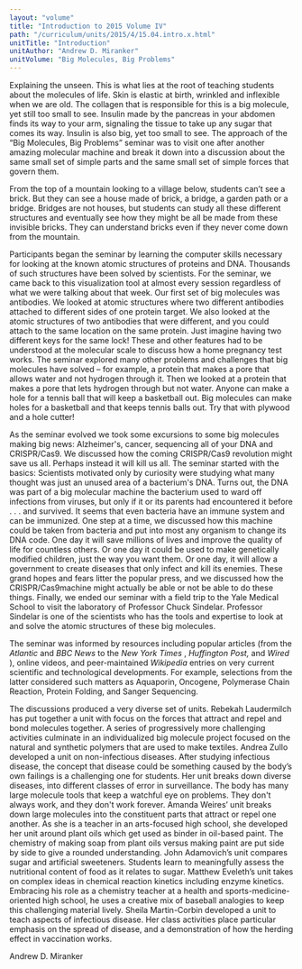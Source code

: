 ```yaml
---
layout: "volume"
title: "Introduction to 2015 Volume IV"
path: "/curriculum/units/2015/4/15.04.intro.x.html"
unitTitle: "Introduction"
unitAuthor: "Andrew D. Miranker"
unitVolume: "Big Molecules, Big Problems"
---
```

<main>
 <p>
  Explaining the unseen. This is what lies at the root of teaching students about the molecules of life. Skin is elastic at birth, wrinkled and inflexible when we are old. The collagen that is responsible for this is a big molecule, yet still too small to see. Insulin made by the pancreas in your abdomen finds its way to your arm, signaling the tissue to take up any sugar that comes its way. Insulin is also big, yet too small to see. The approach of the “Big Molecules, Big Problems” seminar was to visit one after another amazing molecular machine and break it down into a discussion about the same small set of simple parts and the same small set of simple forces that govern them.
 </p>
 <p>
  From the top of a mountain looking to a village below, students can’t see a brick. But they can see a house made of brick, a bridge, a garden path or a bridge. Bridges are not houses, but students can study all these different structures and eventually see how they might be all be made from these invisible bricks. They can understand bricks even if they never come down from the mountain.
 </p>
 <p>
  Participants began the seminar by learning the computer skills necessary for looking at the known atomic structures of proteins and DNA. Thousands of such structures have been solved by scientists. For the seminar, we came back to this visualization tool at almost every session regardless of what we were talking about that week. Our first set of big molecules was antibodies. We looked at atomic structures where two different antibodies attached to different sides of one protein target. We also looked at the atomic structures of two antibodies that were different, and you could attach to the same location on the same protein. Just imagine having two different keys for the same lock! These and other features had to be understood at the molecular scale to discuss how a home pregnancy test works. The seminar explored many other problems and challenges that big molecules have solved – for example, a protein that makes a pore that allows water and not hydrogen through it. Then we looked at a protein that makes a pore that lets hydrogen through but not water. Anyone can make a hole for a tennis ball that will keep a basketball out. Big molecules can make holes for a basketball and that keeps tennis balls out. Try that with plywood and a hole cutter!
 </p>
 <p>
  As the seminar evolved we took some excursions to some big molecules making big news: Alzheimer's, cancer, sequencing all of your DNA and CRISPR/Cas9. We discussed how the coming CRISPR/Cas9 revolution might save us all. Perhaps instead it will kill us all. The seminar started with the basics: Scientists motivated only by curiosity were studying what many thought was just an unused area of a bacterium's DNA. Turns out, the DNA was part of a big molecular machine the bacterium used to ward off infections from viruses, but only if it or its parents had encountered it before . . . and survived. It seems that even bacteria have an immune system and can be immunized. One step at a time, we discussed how this machine could be taken from bacteria and put into most any organism to change its DNA code. One day it will save millions of lives and improve the quality of life for countless others. Or one day it could be used to make genetically modified children, just the way you want them. Or one day, it will allow a government to create diseases that only infect and kill its enemies. These grand hopes and fears litter the popular press, and we discussed how the CRISPR/Cas9machine might actually be able or not be able to do these things. Finally, we ended our seminar with a field trip to the Yale Medical School to visit the laboratory of Professor Chuck Sindelar. Professor Sindelar is one of the scientists who has the tools and expertise to look at and solve the atomic structures of these big molecules.
 </p>
 <p>
  The seminar was informed by resources including popular articles (from the
  <em>
   Atlantic
  </em>
  and
  <em>
   BBC News
  </em>
  to the
  <em>
   New York Times
  </em>
  ,
  <em>
   Huffington Post,
  </em>
  and
  <em>
   Wired
  </em>
  ), online videos, and peer-maintained
  <em>
   Wikipedia
  </em>
  entries on very current scientific and technological developments. For example, selections from the latter considered such matters as Aquaporin, Oncogene, Polymerase Chain Reaction, Protein Folding, and Sanger Sequencing.
 </p>
 <p>
  The discussions produced a very diverse set of units. Rebekah Laudermilch has put together a unit with focus on the forces that attract and repel and bond molecules together. A series of progressively more challenging activities culminate in an individualized big molecule project focused on the natural and synthetic polymers that are used to make textiles. Andrea Zullo developed a unit on non-infectious diseases. After studying infectious disease, the concept that disease could be something caused by the body’s own failings is a challenging one for students. Her unit breaks down diverse diseases, into different classes of error in surveillance. The body has many large molecule tools that keep a watchful eye on problems. They don't always work, and they don't work forever. Amanda Weires’ unit breaks down large molecules into the constituent parts that attract or repel one another. As she is a teacher in an arts-focused high school, she developed her unit around plant oils which get used as binder in oil-based paint. The chemistry of making soap from plant oils versus making paint are put side by side to give a rounded understanding. John Adamovich’s unit compares sugar and artificial sweeteners. Students learn to meaningfully assess the nutritional content of food as it relates to sugar. Matthew Eveleth’s unit takes on complex ideas in chemical reaction kinetics including enzyme kinetics. Embracing his role as a chemistry teacher at a health and sports-medicine-oriented high school, he uses a creative mix of baseball analogies to keep this challenging material lively. Sheila Martin-Corbin developed a unit to teach aspects of infectious disease. Her class activities place particular emphasis on the spread of disease, and a demonstration of how the herding effect in vaccination works.
 </p>
 <p>
  Andrew D. Miranker
 </p>
</main>